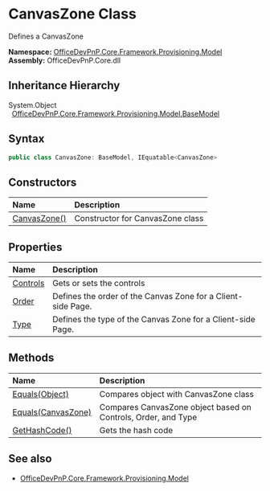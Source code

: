 # CanvasZone Class
 Defines a CanvasZone   

**Namespace:** [OfficeDevPnP.Core.Framework.Provisioning.Model](OfficeDevPnP.Core.Framework.Provisioning.Model.md)  
**Assembly:** OfficeDevPnP.Core.dll  
## Inheritance Hierarchy
System.Object  
&ensp;[OfficeDevPnP.Core.Framework.Provisioning.Model.BaseModel](OfficeDevPnP.Core.Framework.Provisioning.Model.BaseModel.md)  
## Syntax
```C#
public class CanvasZone: BaseModel, IEquatable<CanvasZone>
```
## Constructors
|**Name**|**Description**|
|:-----|:-----|
| [CanvasZone()](OfficeDevPnP.Core.Framework.Provisioning.Model.CanvasZone.ctor1.md) | Constructor for CanvasZone class 
## Properties
|**Name**|**Description**|
|:-----|:-----|
| [Controls](OfficeDevPnP.Core.Framework.Provisioning.Model.CanvasZone.Controls.md) | Gets or sets the controls
| [Order](OfficeDevPnP.Core.Framework.Provisioning.Model.CanvasZone.Order.md) | Defines the order of the Canvas Zone for a Client-side Page.
| [Type](OfficeDevPnP.Core.Framework.Provisioning.Model.CanvasZone.Type.md) | Defines the type of the Canvas Zone for a Client-side Page.
## Methods
|**Name**|**Description**|
|:-----|:-----|
| [Equals(Object)](OfficeDevPnP.Core.Framework.Provisioning.Model.CanvasZone.3520ddbb.md) | Compares object with CanvasZone class
| [Equals(CanvasZone)](OfficeDevPnP.Core.Framework.Provisioning.Model.CanvasZone.37a82623.md) | Compares CanvasZone object based on Controls, Order, and Type
| [GetHashCode()](OfficeDevPnP.Core.Framework.Provisioning.Model.CanvasZone.1c6872bd.md) | Gets the hash code
## See also
- [OfficeDevPnP.Core.Framework.Provisioning.Model](OfficeDevPnP.Core.Framework.Provisioning.Model.md)
